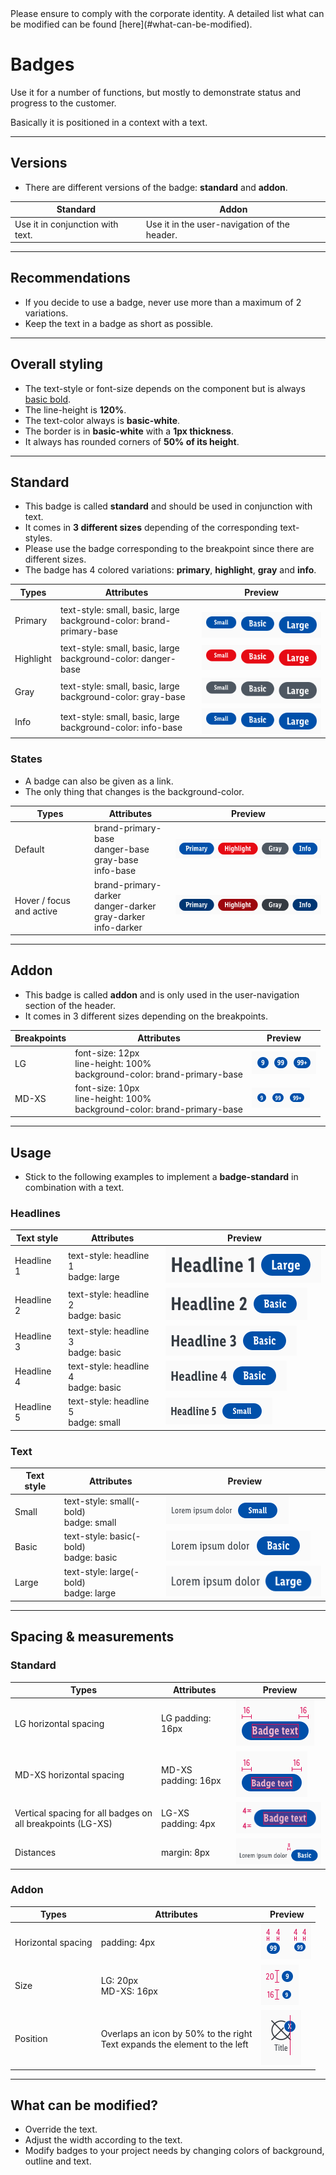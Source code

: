 <AlertInfo alertHeadline="Modifiable">
Please ensure to comply with the corporate identity. A detailed list what can be modified can be found [here](#what-can-be-modified).
</AlertInfo>


# Badges

Use it for a number of functions, but mostly to demonstrate status and progress to the customer.

Basically it is positioned in a context with a text.

---

## Versions

- There are different versions of the badge: **standard** and **addon**.

| Standard | Addon |
|---|---|
| Use it in conjunction with text. | Use it in the user-navigation of the header. |

---

## Recommendations

- If you decide to use a badge, never use more than a maximum of 2 variations.
- Keep the text in a badge as short as possible.

---

## Overall styling

- The text-style or font-size depends on the component but is always [basic bold](../../General/Typography/Typography.md#basic-bold).
- The line-height is **120%**.
- The text-color always is **basic-white**.
- The border is in **basic-white** with a **1px thickness**.
- It always has rounded corners of **50% of its height**.

---

## Standard

- This badge is called **standard** and should be used in conjunction with text.
- It comes in **3 different sizes** depending of the corresponding text-styles.
- Please use the badge corresponding to the breakpoint since there are different sizes.
- The badge has 4 colored variations: **primary**, **highlight**, **gray** and **info**.

| Types | Attributes | Preview |
|---|---|---|
| Primary | text-style: small, basic, large<br>background-color: brand-primary-base | ![primary: LG](assets/standard/LG/primary@1x.png) |
| Highlight | text-style: small, basic, large<br>background-color: danger-base | ![highlight: LG](assets/standard/LG/highlight@1x.png)|
| Gray | text-style: small, basic, large<br>background-color: gray-base | ![gray: LG](assets/standard/LG/gray@1x.png) |
| Info | text-style: small, basic, large<br>background-color: info-base | ![info: LG](assets/standard/LG/info@1x.png)|


### States

- A badge can also be given as a link.
- The only thing that changes is the background-color.

| Types | Attributes | Preview |
|---|---|---|
| Default | brand-primary-base<br>danger-base<br>gray-base<br>info-base | ![state: default](assets/variants/standard/states/default@1x.png) |
| Hover / focus and active | brand-primary-darker<br>danger-darker<br>gray-darker<br>info-darker | ![state: hover](assets/variants/standard/states/hover@1x.png) |

---

## Addon

- This badge is called **addon** and is only used in the user-navigation section of the header.
- It comes in 3 different sizes depending on the breakpoints.

| Breakpoints | Attributes | Preview |
|---|---|---|
| LG | font-size: 12px<br>line-height: 100%<br>background-color: brand-primary-base  | ![pill: LG](assets/variants/pill/LG@1x.png) |
| MD-XS | font-size: 10px<br>line-height: 100%<br>background-color: brand-primary-base | ![pill: MD-XS](assets/variants/pill/MD-XS@1x.png) |

---

## Usage

- Stick to the following examples to implement a **badge-standard** in combination with a text.

### Headlines

| Text style | Attributes | Preview |
|---|---|---|
| Headline 1 | text-style: headline 1<br>badge: large | ![example: headline 1](assets/examples/headline-1@1x.png) |
| Headline 2 | text-style: headline 2<br>badge: basic | ![example: headline 3](assets/examples/headline-2@1x.png) |
| Headline 3 | text-style: headline 3<br>badge: basic | ![example: headline 3](assets/examples/headline-3@1x.png) |
| Headline 4 | text-style: headline 4<br>badge: basic | ![example: headline 4](assets/examples/headline-4@1x.png) |
| Headline 5 | text-style: headline 5<br>badge: small | ![example: headline 5](assets/examples/headline-5@1x.png) |

### Text

| Text style | Attributes | Preview |
|---|---|---|
| Small | text-style: small(-bold)<br>badge: small | ![example: headline 1](assets/examples/small@1x.png) |
| Basic | text-style: basic(-bold)<br>badge: basic | ![example: headline 1](assets/examples/basic@1x.png) |
| Large | text-style: large(-bold)<br>badge: large | ![example: headline 1](assets/examples/large@1x.png) |


---

## Spacing & measurements

### Standard

| Types | Attributes | Preview |
|---|---|---|
| LG horizontal spacing | LG padding: 16px | ![horizontal-spacing](assets/measurements/standard/lg-horizontal-spacing@1x.png) |
| MD-XS horizontal spacing | MD-XS padding: 16px | ![horizontal-spacing](assets/measurements/standard/md-xs-horizontal-spacing-16@1x.png) |
| Vertical spacing for all badges on all breakpoints (LG-XS) | LG-XS padding: 4px | ![vertical-spacing](assets/measurements/standard/vertical-spacing@1x.png) |
| Distances | margin: 8px | ![distance](assets/measurements/standard/distance@1x.png) |

### Addon

| Types | Attributes | Preview |
|---|---|---|
| Horizontal spacing | padding: 4px | ![horizontal-spacing](assets/measurements/pill/horizontal-spacing@1x.png) |
| Size | LG: 20px<br>MD-XS: 16px | ![vertical-spacing](assets/measurements/pill/size@1x.png) |
| Position | Overlaps an icon by 50% to the right<br>Text expands the element to the left  | ![position](assets/measurements/pill/position@1x.png) |

---

## What can be modified?

- Override the text.
- Adjust the width according to the text.
- Modify badges to your project needs by changing colors of background, outline and text.
